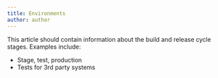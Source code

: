 ```yaml
---
title: Environments
author: author
---
```


This article should contain information about the build and release cycle stages. Examples include:

* Stage, test, production
* Tests for 3rd party systems
